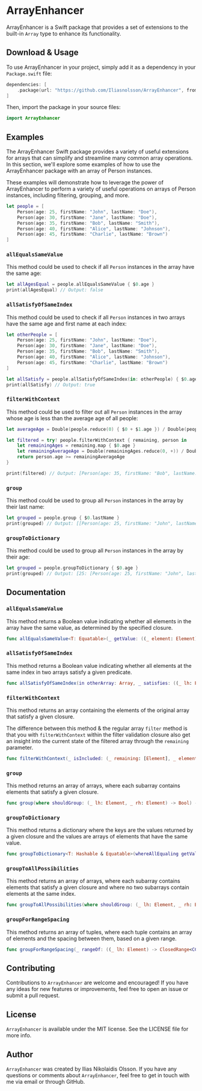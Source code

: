 # ArrayEnhancer


ArrayEnhancer is a Swift package that provides a set of extensions to the built-in `Array` type to enhance its functionality. 

Download & Usage
-----

To use ArrayEnhancer in your project, simply add it as a dependency in your `Package.swift` file:


```swift
dependencies: [
    .package(url: "https://github.com/Iliasnolsson/ArrayEnhancer", from: "1.0.0")
]
```

Then, import the package in your source files:


```swift
import ArrayEnhancer
```

Examples
--------
The ArrayEnhancer Swift package provides a variety of useful extensions for arrays that can simplify and streamline many common array operations. In this section, we'll explore some examples of how to use the ArrayEnhancer package with an array of Person instances. 

These examples will demonstrate how to leverage the power of ArrayEnhancer to perform a variety of useful operations on arrays of Person instances, including filtering, grouping, and more.


```swift
let people = [
    Person(age: 25, firstName: "John", lastName: "Doe"),
    Person(age: 30, firstName: "Jane", lastName: "Doe"),
    Person(age: 35, firstName: "Bob", lastName: "Smith"),
    Person(age: 40, firstName: "Alice", lastName: "Johnson"),
    Person(age: 45, firstName: "Charlie", lastName: "Brown")
]
```

### `allEqualsSameValue`

This method could be used to check if all `Person` instances in the array have the same age:

```swift
let allAgesEqual = people.allEqualsSameValue { $0.age }
print(allAgesEqual) // Output: false
```

### `allSatisfyOfSameIndex`

This method could be used to check if all `Person` instances in two arrays have the same age and first name at each index:

```swift
let otherPeople = [
    Person(age: 25, firstName: "John", lastName: "Doe"),
    Person(age: 30, firstName: "Jane", lastName: "Doe"),
    Person(age: 35, firstName: "Bob", lastName: "Smith"),
    Person(age: 40, firstName: "Alice", lastName: "Johnson"),
    Person(age: 45, firstName: "Charlie", lastName: "Brown")
]

let allSatisfy = people.allSatisfyOfSameIndex(in: otherPeople) { $0.age == $1.age && $0.firstName == $1.firstName }
print(allSatisfy) // Output: true
```

### `filterWithContext`

This method could be used to filter out all `Person` instances in the array whose age is less than the average age of all people:

```swift
let averageAge = Double(people.reduce(0) { $0 + $1.age }) / Double(people.count)

let filtered = try! people.filterWithContext { remaining, person in
    let remainingAges = remaining.map { $0.age }
    let remainingAverageAge = Double(remainingAges.reduce(0, +)) / Double(remainingAges.count)
    return person.age >= remainingAverageAge
}

print(filtered) // Output: [Person(age: 35, firstName: "Bob", lastName: "Smith"), Person(age: 40, firstName: "Alice", lastName: "Johnson"), Person(age: 45, firstName: "Charlie", lastName: "Brown")]
```

### `group`

This method could be used to group all `Person` instances in the array by their last name:

```swift
let grouped = people.group { $0.lastName }
print(grouped) // Output: [[Person(age: 25, firstName: "John", lastName: "Doe"), Person(age: 30, firstName: "Jane", lastName: "Doe")], [Person(age: 35, firstName: "Bob", lastName: "Smith")], [Person(age: 40, firstName: "Alice", lastName: "Johnson")], [Person(age: 45, firstName: "Charlie", lastName: "Brown")]]
```

### `groupToDictionary`

This method could be used to group all `Person` instances in the array by their age:

```swift
let grouped = people.groupToDictionary { $0.age }
print(grouped) // Output: [25: [Person(age: 25, firstName: "John", lastName: "Doe")], 30: [Person(age: 30, firstName
```


Documentation
--------

### `allEqualsSameValue`

This method returns a Boolean value indicating whether all elements in the array have the same value, as determined by the specified closure.


```swift
func allEqualsSameValue<T: Equatable>(_ getValue: ((_ element: Element) -> T)) -> Bool
```

### `allSatisfyOfSameIndex`

This method returns a Boolean value indicating whether all elements at the same index in two arrays satisfy a given predicate.

```swift
func allSatisfyOfSameIndex(in otherArray: Array, _ satisfies: ((_ lh: Element, _ rh: Element) -> Bool)) -> Bool
```

### `filterWithContext`

This method returns an array containing the elements of the original array that satisfy a given closure.

The difference between this method & the regular array `filter` method is that you with `filterWithContext` within the filter validation closure also get an insight into the current state of the filtered array through the `remaining` parameter.

```swift
func filterWithContext(_ isIncluded: (_ remaining: [Element], _ element: Element) throws -> Bool) rethrows -> [Element]
```

### `group`

This method returns an array of arrays, where each subarray contains elements that satisfy a given closure.

```swift
func group(where shouldGroup: (_ lh: Element, _ rh: Element) -> Bool) -> [[Element]]
```

### `groupToDictionary`

This method returns a dictionary where the keys are the values returned by a given closure and the values are arrays of elements that have the same value.

```swift
func groupToDictionary<T: Hashable & Equatable>(whereAllEqualing getValue: ((Element) -> T)) -> [T : [Element]]
```

### `groupToAllPossibilities`

This method returns an array of arrays, where each subarray contains elements that satisfy a given closure and where no two subarrays contain elements at the same index.

```swift
func groupToAllPossibilities(where shouldGroup: (_ lh: Element, _ rh: Element) -> Bool) -> [[Element]]
```

### `groupForRangeSpacing`

This method returns an array of tuples, where each tuple contains an array of elements and the spacing between them, based on a given range.


```swift
func groupForRangeSpacing(_ rangeOf: ((_ lh: Element) -> ClosedRange<CGFloat>)) -> [(elements: [Element], spacing: CGFloat)]
```


Contributing
------------

Contributions to `ArrayEnhancer` are welcome and encouraged! If you have any ideas for new features or improvements, feel free to open an issue or submit a pull request.

License
-------

`ArrayEnhancer` is available under the MIT license. See the LICENSE file for more info.

Author
------

`ArrayEnhancer` was created by Ilias Nikolaidis Olsson. If you have any questions or comments about `ArrayEnhancer`, feel free to get in touch with me via email or through GitHub.
